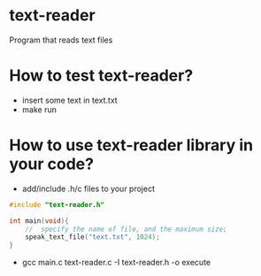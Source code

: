 # text-reader
Program that reads text files

# How to test text-reader?

- insert some text in text.txt
- make run

# How to use text-reader library in your code?

- add/include .h/c files to your project 

```c
#include "text-reader.h"

int main(void){	
	//	specify the name of file, and the maximum size;
	speak_text_file("text.txt", 1024);
}
```

- gcc main.c text-reader.c -I text-reader.h -o execute
